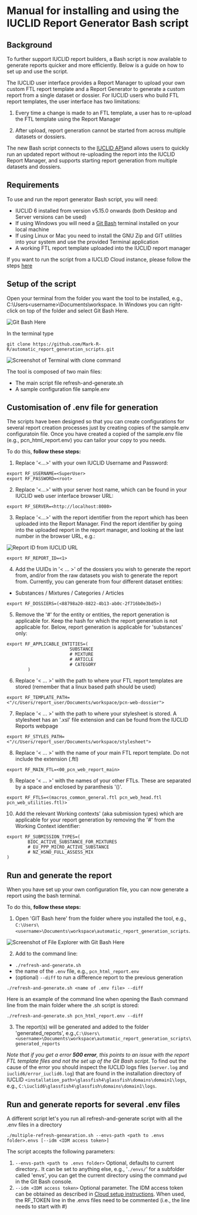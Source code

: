 # Manual for installing and using the IUCLID Report Generator Bash script

## Background
To further support IUCLID report builders, a Bash script is now available to generate reports quicker and more efficiently. Below is a guide on how to set up and use the script.

The IUCLID user interface provides a Report Manager to upload your own custom FTL report template and a Report Generator to generate a custom report from a single dataset or dossier.
For IUCLID users who build FTL report templates, the user interface has two limitations:

1. Every time a change is made to an FTL template, a user has to re-upload the FTL template using the Report Manager

2. After upload, report generation cannot be started from across multiple datasets or dossiers.

The new Bash script connects to the [IUCLID API](https://iuclid6.echa.europa.eu/public-api)and allows users to quickly run an updated report without re-uploading the report into the IUCLID Report Manager, and supports starting report generation
from multiple datasets and dossiers.


## Requirements
To use and run the report generator  Bash script, you will need:

- IUCLID 6 installed from version v5.15.0 onwards (both Desktop and Server versions can be used)
- If using Windows you will need a [Git Bash](https://gitforwindows.org/) terminal installed on your local machine
- If using Linux or Mac you need to install the GNU Zip and GIT utilities into your system and use the provided Terminal application
- A working FTL report template uploaded into the IUCLID report manager

If you want to run the script from a IUCLID Cloud instance, please follow the steps [here](/doc/idm-based-setup.md)
## Setup of the script

Open your terminal from the folder you want the tool to be installed, e.g., C:\Users\<username>\Documents\workspace. In Windows you can right-click on top of the folder and select Git Bash Here.

![Git Bash Here](/doc/img/Git-bash-here.png)

In the terminal type
```
git clone https://github.com/Mark-R-R/automatic_report_generation_scripts.git
```

![Screenshot of Terminal with clone command](/doc/img/git-clone.png)

The tool is composed of two main files:
* The main script file refresh-and-generate.sh
* A sample configuration file sample.env

## Customisation of .env file for generation

The scripts have been designed so that you can create configurations for several report creation processes just by creating copies of the sample.env configuratoin file. Once you have created a copied of the sample.env file (e.g., pcn_html_report.env) you can tailor your copy to you needs.

To do this, **follow these steps:**

1. Replace '<...>' with your own IUCLID Username and Password:

```
export RF_USERNAME=<SuperUser>
export RF_PASSWORD=<root>
```

2. Replace '<...>' with your server host name, which can be found in your IUCLID web user interface browser URL:

```
export RF_SERVER=<http://localhost:8080>
```

3. Replace '<...>' with the report identifier from the report which has been uploaded into the Report Manager. Find the report identifier by going into the uploaded report in the report manager,
and looking at the last number in the browser URL, e.g.:

![Report ID from IUCLID URL](/doc/img/2021-06-18_10-49-05.png)

```
export RF_REPORT_ID=<1>
```

4. Add the UUIDs in '< ... >' of the dossiers you wish to generate the report from, and/or from the raw datasets you wish to generate the report from.
Currently, you can generate from four different dataset entities:

- Substances / Mixtures / Categories / Articles

```
export RF_DOSSIERS=(<88798a20-8822-4b13-ab0c-2f716b0e3bd5>)
```

5. Remove the '#' for the entity or entities, the report generation is applicable for. Keep the hash for which the report generation is not applicable for.
Below, report generation is applicable for 'substances' only:

```
export RF_APPLICABLE_ENTITIES=(
                        SUBSTANCE
                        # MIXTURE
                        # ARTICLE
                        # CATEGORY
        )
```

6. Replace '< ... >' with the path to where your FTL report templates are stored (remember that a linux based path should be used)

```
export RF_TEMPLATE_PATH=<"/c/Users/report_user/Documents/workspace/pcn-web-dossier">
```

7. Replace '< ... >' with the path to where your stylesheet is stored. A stylesheet has an '.xsl' file extension and can be found from the IUCLID Reports webpage

```
export RF_STYLES_PATH=<"/c/Users/report_user/Documents/workspace/stylesheet">
```

8. Replace '< ... >' with the name of your main FTL report template. Do not include the extension (.ftl)

```
export RF_MAIN_FTL=<00_pcn_web_report_main>
```

9. Replace '< ... >' with the names of your other FTLs. These are separated by a space and enclosed by paranthesis '()'.

```
export RF_FTLS=<(macros_common_general.ftl pcn_web_head.ftl pcn_web_utilities.ftl)>
```

10. Add the relevant Working contexts' (aka submission types) which are applicable for your report generation by removing the '#' from the Working Context identifier:

```
export RF_SUBMISSION_TYPES=(
        BIOC_ACTIVE_SUBSTANCE_FOR_MIXTURES
        # EU_PPP_MICRO_ACTIVE_SUBSTANCE
        # NZ_HSNO_FULL_ASSESS_MIX
)
```
## Run and generate the report

When you have set up your own configuration file, you can now generate a report using the bash terminal.

To do this, **follow these steps:**

1. Open 'GIT Bash here' from the folder where you installed the tool, e.g.,  `C:\Users\<username>\Documents\workspace\automatic_report_generation_scripts`.

![Screenshot of File Explorer with Git Bash Here](/doc/img/run-script.png)


2. Add to the command line:
- `./refresh-and-generate.sh`
- the name of the `.env` file, e.g., `pcn_html_report.env`
- (optional) `--diff` to run a difference report to the previous generation

```
./refresh-and-generate.sh <name of .env file> --diff
```

Here is an example of the command line when opening the  Bash command line from the main folder where the .sh script is stored:

```
./refresh-and-generate.sh pcn_html_report.env --diff
```

3. The report(s) will be generated and added to the folder 'generated_reports', e.g.,`C:\Users\<username>\Documents\workspace\automatic_report_generation_scripts\generated_reports`

*Note that if you get a error __500 error__, this points to an issue with the report FTL template files and not the set up of the Git Bash script*. To find out the cause of the error you should inspect the IUCLID logs files (`server.log` and `iuclid6/error_iuclid6.log`) that are found in the installation directory of IUCLID `<installation_path>\glassfish4\glassfish\domains\domain1\logs`, e.g., `C:\iuclid6\glassfish4\glassfish\domains\domain1\logs`.



## Run and generate reports for several .env files

A different script let's you run all refresh-and-generate script with all the .env files in a directory

```
./multiple-refresh-genearation.sh --envs-path <path to .envs folder>.envs [--idm <IDM access token>]
```

The script accepts the following parameters:
1. `--envs-path <path to .envs folder>` Optional, defaults to current directory.. It can be set to anything else, e.g., '`./envs/`' for a subfolder called 'envs', you can get the current directory using the command `pwd` in the Git Bash console.
1. `--idm <IDM access token>`  Optional parameter. The IDM access token can be obtained as described in [Cloud setup instructions](/doc/idm-based-setup.md). When used, the RF_TOKEN line in the .envs files need to be commented (i.e., the line needs to start with #)
